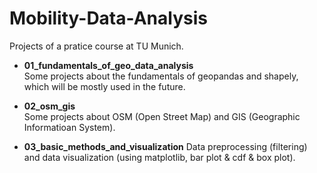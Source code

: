 # Mobility-Data-Analysis
Projects of a pratice course at TU Munich.

- **01_fundamentals_of_geo_data_analysis**  
Some projects about the fundamentals of geopandas and shapely, which will be mostly used in the future.

- **02_osm_gis**  
Some projects about OSM (Open Street Map) and GIS (Geographic Informatioan System).

- **03_basic_methods_and_visualization**
Data preprocessing (filtering) and data visualization (using matplotlib, bar plot & cdf & box plot).
